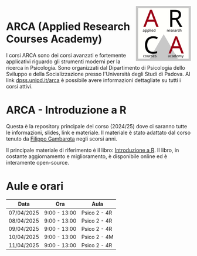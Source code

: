 <img align="right" width="150" height="150" src="arca_logo.svg">

# ARCA (Applied Research Courses Academy)

I corsi ARCA sono dei corsi avanzati e fortemente applicativi riguardo gli strumenti moderni per la ricerca in Psicologia. Sono organizzati dal Dipartimento di Psicologia dello Sviluppo e della Socializzazione presso l'Università degli Studi di Padova. Al link [dpss.unipd.it/arca](https://www.dpss.unipd.it/arca) è possibile avere informazioni dettagliate su tutti i corsi attivi.

# ARCA - Introduzione a R

Questa è la repository principale del corso (2024/25) dove ci saranno tutte le informazioni, slides, link e materiale. 
Il materiale è stato adattato dal corso tenuto da [Filippo Gambarota](https://github.com/arca-dpss/course-R) negli scorsi anni.

Il principale materiale di riferimento è il libro: [Introduzione a R](https://psicostat.github.io/Introduction2R/). Il libro, in costante aggiornamento e miglioramento, è disponibile online ed è interamente open-source.

# Aule e orari

| Data        | Ora           | Aula         |
|-------------|---------------|--------------|
| 07/04/2025   | 9:00 - 13:00 | Psico 2 - 4R |
| 08/04/2025  | 9:00 - 13:00  | Psico 2 - 4R |
| 09/04/2025  | 9:00 - 13:00  | Psico 2 - 4R |
| 10/04/2025  | 9:00 - 13:00  | Psico 2 - 4M |
| 11/04/2025  | 9:00 - 13:00  | Psico 2 - 4R |

